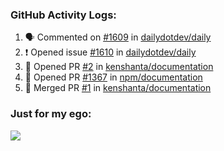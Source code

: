 

  <h3>GitHub Activity Logs:</h3>

  <!--START_SECTION:activity-->

1. 🗣 Commented on [#1609](https://github.com/dailydotdev/daily/issues/1609#issuecomment-2488976441) in [dailydotdev/daily](https://github.com/dailydotdev/daily)
2. ❗ Opened issue [#1610](https://github.com/dailydotdev/daily/issues/1610) in [dailydotdev/daily](https://github.com/dailydotdev/daily)
3. 💪 Opened PR [#2](https://github.com/kenshanta/documentation/pull/2) in [kenshanta/documentation](https://github.com/kenshanta/documentation)
4. 💪 Opened PR [#1367](https://github.com/npm/documentation/pull/1367) in [npm/documentation](https://github.com/npm/documentation)
5. 🎉 Merged PR [#1](https://github.com/kenshanta/documentation/pull/1) in [kenshanta/documentation](https://github.com/kenshanta/documentation)
      <!--END_SECTION:activity-->




### Just for my ego:

![](https://komarev.com/ghpvc/?username=kenshanta&color=orange&style=for-the-badge)
